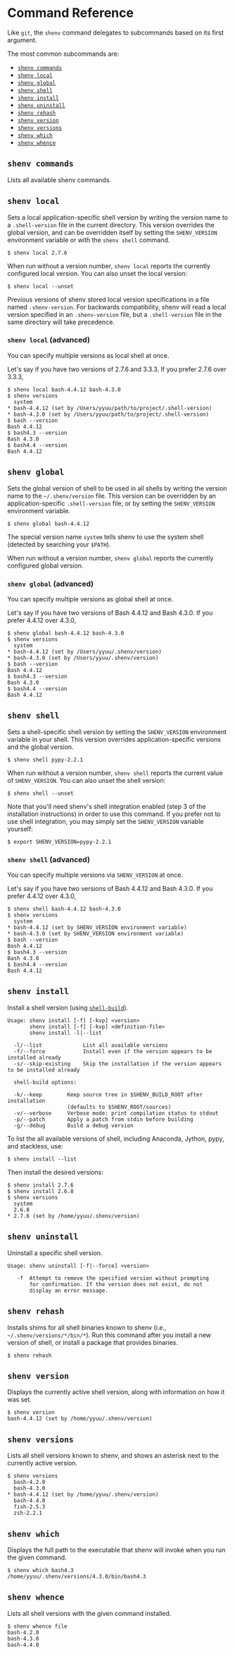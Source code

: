 # Command Reference

Like `git`, the `shenv` command delegates to subcommands based on its
first argument.

The most common subcommands are:

* [`shenv commands`](#shenv-commands)
* [`shenv local`](#shenv-local)
* [`shenv global`](#shenv-global)
* [`shenv shell`](#shenv-shell)
* [`shenv install`](#shenv-install)
* [`shenv uninstall`](#shenv-uninstall)
* [`shenv rehash`](#shenv-rehash)
* [`shenv version`](#shenv-version)
* [`shenv versions`](#shenv-versions)
* [`shenv which`](#shenv-which)
* [`shenv whence`](#shenv-whence)


## `shenv commands`

Lists all available shenv commands.


## `shenv local`

Sets a local application-specific shell version by writing the version
name to a `.shell-version` file in the current directory. This version
overrides the global version, and can be overridden itself by setting
the `SHENV_VERSION` environment variable or with the `shenv shell`
command.

    $ shenv local 2.7.6

When run without a version number, `shenv local` reports the currently
configured local version. You can also unset the local version:

    $ shenv local --unset

Previous versions of shenv stored local version specifications in a
file named `.shenv-version`. For backwards compatibility, shenv will
read a local version specified in an `.shenv-version` file, but a
`.shell-version` file in the same directory will take precedence.


### `shenv local` (advanced)

You can specify multiple versions as local shell at once.

Let's say if you have two versions of 2.7.6 and 3.3.3. If you prefer 2.7.6 over 3.3.3,

    $ shenv local bash-4.4.12 bash-4.3.0
    $ shenv versions
      system
    * bash-4.4.12 (set by /Users/yyuu/path/to/project/.shell-version)
    * bash-4.3.0 (set by /Users/yyuu/path/to/project/.shell-version)
    $ bash --version
    Bash 4.4.12
    $ bash4.3 --version
    Bash 4.3.0
    $ bash4.4 --version
    Bash 4.4.12

## `shenv global`

Sets the global version of shell to be used in all shells by writing
the version name to the `~/.shenv/version` file. This version can be
overridden by an application-specific `.shell-version` file, or by
setting the `SHENV_VERSION` environment variable.

    $ shenv global bash-4.4.12

The special version name `system` tells shenv to use the system shell
(detected by searching your `$PATH`).

When run without a version number, `shenv global` reports the
currently configured global version.


### `shenv global` (advanced)

You can specify multiple versions as global shell at once.

Let's say if you have two versions of Bash 4.4.12 and Bash 4.3.0. If you prefer 4.4.12 over 4.3.0,

    $ shenv global bash-4.4.12 bash-4.3.0
    $ shenv versions
      system
    * bash-4.4.12 (set by /Users/yyuu/.shenv/version)
    * bash-4.3.0 (set by /Users/yyuu/.shenv/version)
    $ bash --version
    Bash 4.4.12
    $ bash4.3 --version
    Bash 4.3.0
    $ bash4.4 --version
    Bash 4.4.12


## `shenv shell`

Sets a shell-specific shell version by setting the `SHENV_VERSION`
environment variable in your shell. This version overrides
application-specific versions and the global version.

    $ shenv shell pypy-2.2.1

When run without a version number, `shenv shell` reports the current
value of `SHENV_VERSION`. You can also unset the shell version:

    $ shenv shell --unset

Note that you'll need shenv's shell integration enabled (step 3 of
the installation instructions) in order to use this command. If you
prefer not to use shell integration, you may simply set the
`SHENV_VERSION` variable yourself:

    $ export SHENV_VERSION=pypy-2.2.1


### `shenv shell` (advanced)

You can specify multiple versions via `SHENV_VERSION` at once.

Let's say if you have two versions of Bash 4.4.12 and Bash 4.3.0. If you prefer 4.4.12 over 4.3.0,

    $ shenv shell bash-4.4.12 bash-4.3.0
    $ shenv versions
      system
    * bash-4.4.12 (set by SHENV_VERSION environment variable)
    * bash-4.3.0 (set by SHENV_VERSION environment variable)
    $ bash --version
    Bash 4.4.12
    $ bash4.3 --version
    Bash 4.3.0
    $ bash4.4 --version
    Bash 4.4.12


## `shenv install`

Install a shell version (using [`shell-build`](https://github.com/shenv/shenv/tree/master/plugins/shell-build)).

    Usage: shenv install [-f] [-kvp] <version>
           shenv install [-f] [-kvp] <definition-file>
           shenv install -l|--list

      -l/--list             List all available versions
      -f/--force            Install even if the version appears to be installed already
      -s/--skip-existing    Skip the installation if the version appears to be installed already

      shell-build options:

      -k/--keep        Keep source tree in $SHENV_BUILD_ROOT after installation
                       (defaults to $SHENV_ROOT/sources)
      -v/--verbose     Verbose mode: print compilation status to stdout
      -p/--patch       Apply a patch from stdin before building
      -g/--debug       Build a debug version

To list the all available versions of shell, including Anaconda, Jython, pypy, and stackless, use:

    $ shenv install --list

Then install the desired versions:

    $ shenv install 2.7.6
    $ shenv install 2.6.8
    $ shenv versions
      system
      2.6.8
    * 2.7.6 (set by /home/yyuu/.shenv/version)

## `shenv uninstall`

Uninstall a specific shell version.

    Usage: shenv uninstall [-f|--force] <version>

       -f  Attempt to remove the specified version without prompting
           for confirmation. If the version does not exist, do not
           display an error message.


## `shenv rehash`

Installs shims for all shell binaries known to shenv (i.e.,
`~/.shenv/versions/*/bin/*`). Run this command after you install a new
version of shell, or install a package that provides binaries.

    $ shenv rehash


## `shenv version`

Displays the currently active shell version, along with information on
how it was set.

    $ shenv version
    bash-4.4.12 (set by /home/yyuu/.shenv/version)


## `shenv versions`

Lists all shell versions known to shenv, and shows an asterisk next to
the currently active version.

    $ shenv versions
      bash-4.2.0
      bash-4.3.0
    * bash-4.4.12 (set by /home/yyuu/.shenv/version)
      bash-4.4.0
      fish-2.5.3
      zsh-2.2.1


## `shenv which`

Displays the full path to the executable that shenv will invoke when
you run the given command.

    $ shenv which bash4.3
    /home/yyuu/.shenv/versions/4.3.0/bin/bash4.3


## `shenv whence`

Lists all shell versions with the given command installed.

    $ shenv whence file
    bash-4.2.0
    bash-4.3.0
    bash-4.4.0
